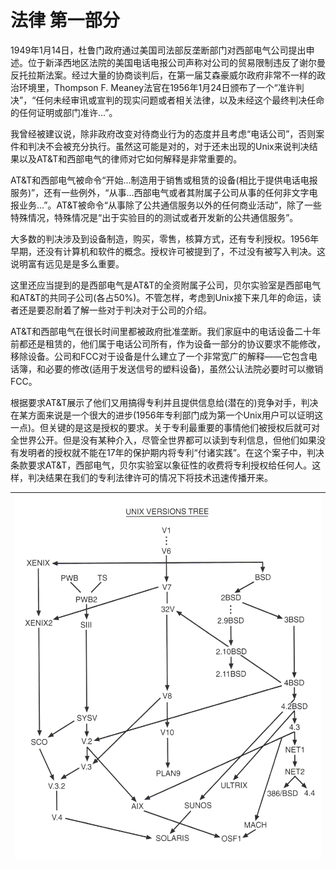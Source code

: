 # 法律 第一部分

1949年1月14日，杜鲁门政府通过美国司法部反垄断部门对西部电气公司提出申述。位于新泽西地区法院的美国电话电报公司声称对公司的贸易限制违反了谢尔曼反托拉斯法案。经过大量的协商谈判后，在第一届艾森豪威尔政府非常不一样的政治环境里，Thompson F. Meaney法官在1956年1月24日颁布了一个“准许判决”，“任何未经审讯或宣判的现实问题或者相关法律，以及未经这个最终判决任命的任何证明或部门准许...”。

我曾经被建议说，除非政府改变对待商业行为的态度并且考虑“电话公司”，否则案件和判决不会被充分执行。虽然这可能是对的，对于还未出现的Unix来说判决结果以及AT&T和西部电气的律师对它如何解释是非常重要的。

AT&T和西部电气被命令“开始...制造用于销售或租赁的设备(相比于提供电话电报服务)”，还有一些例外，“从事...西部电气或者其附属子公司从事的任何非文字电报业务...”。AT&T被命令“从事除了公共通信服务以外的任何商业活动”，除了一些特殊情况，特殊情况是“出于实验目的的测试或者开发新的公共通信服务”。

大多数的判决涉及到设备制造，购买，零售，核算方式，还有专利授权。1956年早期，还没有计算机和软件的概念。授权许可被提到了，不过没有被写入判决。这说明富有远见是是多么重要。

这里还应当提到的是西部电气是AT&T的全资附属子公司，贝尔实验室是西部电气和AT&T的共同子公司(各占50%)。不管怎样，考虑到Unix接下来几年的命运，读者还是要忍耐着了解一些对于判决对于公司的介绍。

AT&T和西部电气在很长时间里都被政府批准垄断。我们家庭中的电话设备二十年前都还是租赁的，他们属于电话公司所有，作为设备一部分的协议要求不能修改，移除设备。公司和FCC对于设备是什么建立了一个非常宽广的解释——它包含电话簿，和必要的修改(适用于发送信号的塑料设备)，虽然公认法院必要时可以撤销FCC。

根据要求AT&T展示了他们又用搞得专利并且提供信息给(潜在的)竞争对手，判决在某方面来说是一个很大的进步(1956年专利部门成为第一个Unix用户可以证明这一点)。但关键的是这是授权的要求。关于专利最重要的事情他们被授权后就可对全世界公开。但是没有某种介入，尽管全世界都可以读到专利信息，但他们如果没有发明者的授权就不能在17年的保护期内将专利“付诸实践”。在这个案子中，判决条款要求AT&T，西部电气，贝尔实验室以象征性的收费将专利授权给任何人。这样，判决结果在我们的专利法律许可的情况下将技术迅速传播开来。



| ![](/assets/unix_versions_tree.jpg) |
| :-: |
